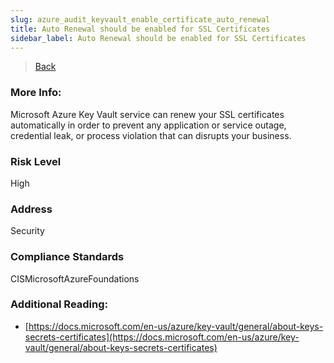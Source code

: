 ```yaml
---
slug: azure_audit_keyvault_enable_certificate_auto_renewal
title: Auto Renewal should be enabled for SSL Certificates
sidebar_label: Auto Renewal should be enabled for SSL Certificates
---
```

> [Back](../../azurekeyvaultaudit)

### More Info:
Microsoft Azure Key Vault service can renew your SSL certificates automatically in order to prevent any application or service outage, credential leak, or process violation that can disrupts your business.

### Risk Level
High

### Address
Security

### Compliance Standards
CISMicrosoftAzureFoundations

### Additional Reading:
- [https://docs.microsoft.com/en-us/azure/key-vault/general/about-keys-secrets-certificates](https://docs.microsoft.com/en-us/azure/key-vault/general/about-keys-secrets-certificates) 
